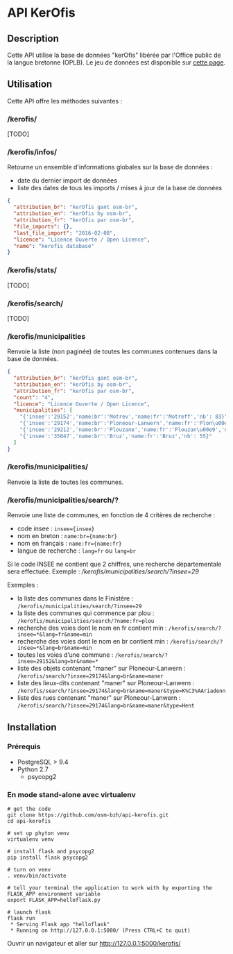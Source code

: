 # API KerOfis

## Description
Cette API utilise la base de données "kerOfis" libérée par l'Office public de la langue bretonne (OPLB).
Le jeu de données est disponible sur [cette page](http://www.brezhoneg.bzh/211-roadennou-frank-a-wiriou.htm).


## Utilisation

Cette API offre les méthodes suivantes :

### /kerofis/

[TODO]

### /kerofis/infos/

Retourne un ensemble d'informations globales sur la base de données :

- date du dernier import de données
- liste des dates de tous les imports / mises à jour de la base de données

```json
{
  "attribution_br": "kerOfis gant osm-br", 
  "attribution_en": "kerOfis by osm-br", 
  "attribution_fr": "kerOfis par osm-br", 
  "file_imports": {}, 
  "last_file_import": "2016-02-08", 
  "licence": "Licence Ouverte / Open Licence", 
  "name": "kerofis database"
}
```

### /kerofis/stats/ 

[TODO]

### /kerofis/search/ 

[TODO]

### /kerofis/municipalities 

Renvoie la liste (non paginée) de toutes les communes contenues dans la base de données.

```json
{
  "attribution_br": "kerOfis gant osm-br", 
  "attribution_en": "kerOfis by osm-br", 
  "attribution_fr": "kerOfis par osm-br", 
  "count": "4", 
  "licence": "Licence Ouverte / Open Licence", 
  "municipalities": [
    "{'insee':'29152','name:br':'Motrev','name:fr':'Motreff','nb': 83}", 
    "{'insee':'29174','name:br':'Ploneour-Lanwern','name:fr':'Plon\u00e9our-Lanvern','nb': 481}", 
    "{'insee':'29212','name:br':'Plouzane','name:fr':'Plouzan\u00e9','nb': 196}", 
    "{'insee':'35047','name:br':'Bruz','name:fr':'Bruz','nb': 55}"
  ]
}
```

### /kerofis/municipalities/ 

Renvoie la liste de toutes les communes.

### /kerofis/municipalities/search/?

Renvoie une liste de communes, en fonction de 4 critères de recherche :
- code insee :  ```insee={insee}```
- nom en breton : ```name:br={name:br}```
- nom en français : ```name:fr={name:fr}```
- langue de recherche : ```lang=fr``` ou ```lang=br``` 

Si le code INSEE ne contient que 2 chiffres, une recherche départementale sera effectuée. Exemple : _/kerofis/municipalities/search/?insee=29_

Exemples :

- la liste des communes dans le Finistère : ```/kerofis/municipalities/search/?insee=29```
- la liste des communes qui commence par plou : ```/kerofis/municipalities/search/?name:fr=plou```
- recherche des voies dont le nom en fr contient min : ```/kerofis/search/?insee=*&lang=fr&name=min```
- recherche des voies dont le nom en br contient min : ```/kerofis/search/?insee=*&lang=br&name=min```
- toutes les voies d’une commune : ```/kerofis/search/?insee=29152&lang=br&name=*```
- liste des objets contenant "maner" sur Ploneour-Lanwern : ```/kerofis/search/?insee=29174&lang=br&name=maner```
- liste des lieux-dits contenant "maner" sur Ploneour-Lanwern : ```/kerofis/search/?insee=29174&lang=br&name=maner&type=K%C3%AAriadenn```
- liste des rues contenant "maner" sur Ploneour-Lanwern : ```/kerofis/search/?insee=29174&lang=br&name=maner&type=Hent```



## Installation

### Prérequis

* PostgreSQL > 9.4
* Python 2.7
  * psycopg2


### En mode stand-alone avec virtualenv

```
# get the code
git clone https://github.com/osm-bzh/api-kerofis.git
cd api-kerofis

# set up phyton venv
virtualenv venv

# install flask and psycopg2
pip install flask psycopg2

# turn on venv
. venv/bin/activate

# tell your terminal the application to work with by exporting the FLASK_APP environment variable
export FLASK_APP=helloflask.py
 
# launch flask
flask run
 * Serving Flask app "helloflask"
 * Running on http://127.0.0.1:5000/ (Press CTRL+C to quit)
```

Ouvrir un navigateur et aller sur http://127.0.0.1:5000/kerofis/